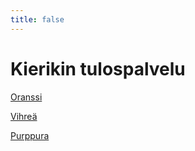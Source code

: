 ```yaml
---
title: false
---
```


# Kierikin tulospalvelu

[Oranssi](./23.html)

[Vihreä](./24.html)

[Purppura](./25.html)